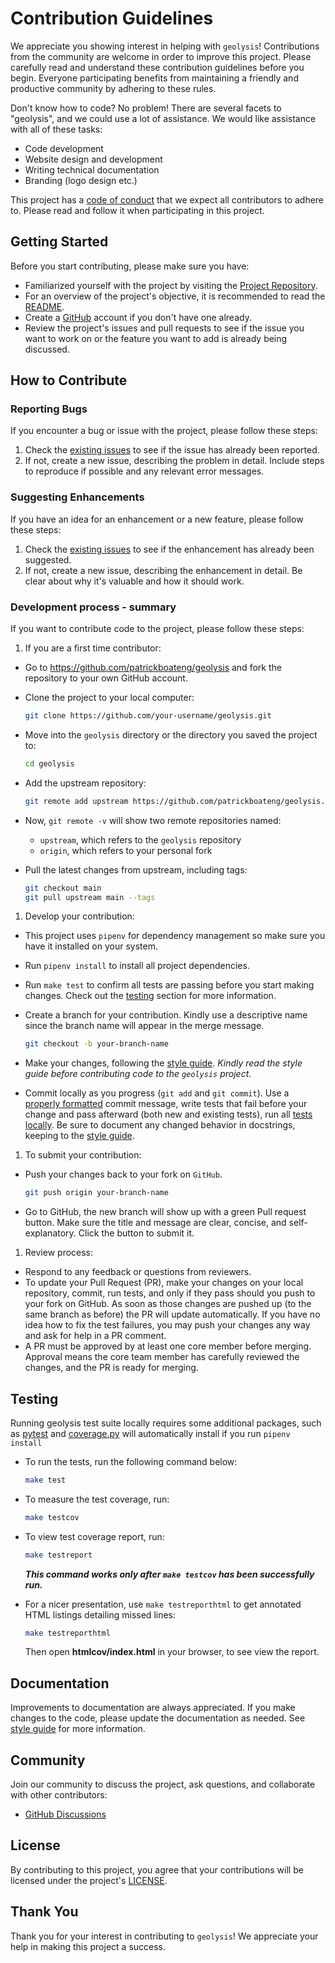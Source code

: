 # Contribution Guidelines

We appreciate you showing interest in helping with `geolysis`! Contributions
from the community are welcome in order to improve this project. Please
carefully read and understand these contribution guidelines before you begin.
Everyone participating benefits from maintaining a friendly and productive
community by adhering to these rules.

Don't know how to code? No problem! There are several facets to "geolysis",
and we could use a lot of assistance. We would like assistance with all of
these tasks:

- Code development
- Website design and development
- Writing technical documentation
- Branding (logo design etc.)

This project has a [code of conduct](code_of_conduct.md) that we expect all contributors to 
adhere to. Please read and follow it when participating in this project.

## Getting Started

Before you start contributing, please make sure you have:

- Familiarized yourself with the project by visiting the
  [Project Repository](https://github.com/patrickboateng/geolysis).
- For an overview of the project's objective, it is recommended to read the
  [README](https://github.com/patrickboateng/geolysis/blob/main/README.md).
- Create a [GitHub](https://github.com/signup) account if you don't have one
  already.
- Review the project's issues and pull requests to see if the issue you want to
  work on or the feature you want to add is already being discussed.

## How to Contribute

### Reporting Bugs

If you encounter a bug or issue with the project, please follow these steps:

1. Check
   the [existing issues](https://github.com/patrickboateng/geolysis/issues)
   to see if the issue has already been reported.
1. If not, create a new issue, describing the problem in detail. Include steps
   to reproduce if possible and any relevant error messages.

### Suggesting Enhancements

If you have an idea for an enhancement or a new feature, please follow these
steps:

1. Check
   the [existing issues](https://github.com/patrickboateng/geolysis/issues)
   to see if the enhancement has already been suggested.
1. If not, create a new issue, describing the enhancement in detail.
   Be clear about why it's valuable and how it should work.

### Development process - summary

If you want to contribute code to the project, please follow
these steps:

1. If you are a first time contributor:

  - Go to <https://github.com/patrickboateng/geolysis> and fork the
    repository
    to your own GitHub account.

  - Clone the project to your local computer:

    ```sh
    git clone https://github.com/your-username/geolysis.git
    ```

  - Move into the `geolysis` directory or the directory you saved the project
    to:

    ```sh
    cd geolysis
    ```

  - Add the upstream repository:

    ```sh
    git remote add upstream https://github.com/patrickboateng/geolysis.git
    ```

  - Now, `git remote -v` will show two remote repositories named:

    - `upstream`, which refers to the `geolysis` repository
    - `origin`, which refers to your personal fork

  - Pull the latest changes from upstream, including tags:

    ```sh
    git checkout main
    git pull upstream main --tags
    ```

1. Develop your contribution:

  - This project uses `pipenv` for dependency management so make sure you
    have
    it installed on your system.

  - Run `pipenv install` to install all project dependencies.

  - Run `make test` to confirm all tests are passing before you start
    making changes. Check out the [testing](#testing) section for more
    information.

  - Create a branch for your contribution. Kindly use a descriptive name
    since
    the branch name will appear in the merge message.

    ```sh
    git checkout -b your-branch-name
    ```

  - Make your changes, following
    the [style guide](style_guide.md).
    _Kindly read the style guide before contributing code to the `geolysis`
    project_.

  - Commit locally as you progress (`git add` and `git commit`). Use a
    [properly formatted](https://cbea.ms/git-commit/) commit message, write
    tests that fail before your change and pass afterward (both new and
    existing tests), run all [tests locally](#testing). Be sure to document
    any
    changed behavior in docstrings, keeping to the
    [style guide](style_guide.md#code-documentation).

1. To submit your contribution:

  - Push your changes back to your fork on `GitHub`.

    ```sh
    git push origin your-branch-name
    ```

  - Go to GitHub, the new branch will show up with a green Pull request
    button.
    Make sure the title and message are clear, concise, and self-explanatory.
    Click the button to submit it.

1. Review process:

  - Respond to any feedback or questions from reviewers.
  - To update your Pull Request (PR), make your changes on your local
    repository, commit, run tests, and only if they pass should you push to
    your fork on GitHub. As soon as those changes are pushed up (to the same
    branch as before) the PR will update automatically. If you have no idea
    how
    to fix the test failures, you may push your changes any way and ask for
    help in a PR comment.
  - A PR must be approved by at least one core member before merging.
    Approval
    means the core team member has carefully reviewed the changes, and the PR
    is ready for merging.

## Testing

Running geolysis test suite locally requires some additional packages, such as
[pytest](https://docs.pytest.org/en/stable) and
[coverage.py](https://coverage.readthedocs.io/en/7.3.2/) will automatically
install if you run `pipenv install`

- To run the tests, run the following command below:

  ```sh
  make test
  ```

- To measure the test coverage, run:

  ```sh
  make testcov
  ```

- To view test coverage report, run:

  ```sh
  make testreport
  ```

  **_This command works only after `make testcov` has been successfully run._**

- For a nicer presentation, use `make testreporthtml` to get annotated HTML
  listings detailing missed lines:

  ```sh
  make testreporthtml
  ```

  Then open **htmlcov/index.html** in your browser, to see view the report.

## Documentation

Improvements to documentation are always appreciated. If you make changes to
the
code, please update the documentation as needed.
See [style guide](style_guide.md)
for more information.

## Community

Join our community to discuss the project, ask questions, and collaborate with
other contributors:

- [GitHub Discussions](https://github.com/patrickboateng/geolysis/discussions)

## License

By contributing to this project, you agree that your contributions
will be licensed under the project's
[LICENSE](https://github.com/patrickboateng/geolysis/blob/main/LICENSE.txt).

## Thank You

Thank you for your interest in contributing to `geolysis`! We appreciate
your help in making this project a success.
